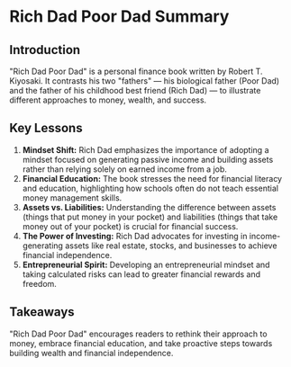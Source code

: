 # Rich Dad Poor Dad Summary

## Introduction
"Rich Dad Poor Dad" is a personal finance book written by Robert T. Kiyosaki. It contrasts his two "fathers" — his biological father (Poor Dad) and the father of his childhood best friend (Rich Dad) — to illustrate different approaches to money, wealth, and success.

## Key Lessons
1. **Mindset Shift:** Rich Dad emphasizes the importance of adopting a mindset focused on generating passive income and building assets rather than relying solely on earned income from a job.
2. **Financial Education:** The book stresses the need for financial literacy and education, highlighting how schools often do not teach essential money management skills.
3. **Assets vs. Liabilities:** Understanding the difference between assets (things that put money in your pocket) and liabilities (things that take money out of your pocket) is crucial for financial success.
4. **The Power of Investing:** Rich Dad advocates for investing in income-generating assets like real estate, stocks, and businesses to achieve financial independence.
5. **Entrepreneurial Spirit:** Developing an entrepreneurial mindset and taking calculated risks can lead to greater financial rewards and freedom.

## Takeaways
"Rich Dad Poor Dad" encourages readers to rethink their approach to money, embrace financial education, and take proactive steps towards building wealth and financial independence.
